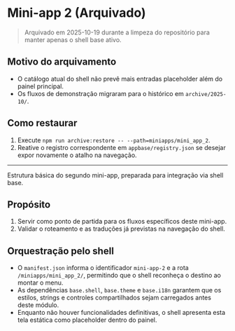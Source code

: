 # Mini-app 2 (Arquivado)

> Arquivado em 2025-10-19 durante a limpeza do repositório para manter apenas o shell base ativo.

## Motivo do arquivamento

- O catálogo atual do shell não prevê mais entradas placeholder além do painel principal.
- Os fluxos de demonstração migraram para o histórico em `archive/2025-10/`.

## Como restaurar

1. Execute `npm run archive:restore -- --path=miniapps/mini_app_2`.
2. Reative o registro correspondente em `appbase/registry.json` se desejar expor novamente o atalho na navegação.

---

Estrutura básica do segundo mini-app, preparada para integração via shell base.

## Propósito

1. Servir como ponto de partida para os fluxos específicos deste mini-app.
2. Validar o roteamento e as traduções já previstas na navegação do shell.

## Orquestração pelo shell

- O `manifest.json` informa o identificador `mini-app-2` e a rota `/miniapps/mini_app_2/`, permitindo que o shell reconheça
  o destino ao montar o menu.
- As dependências `base.shell`, `base.theme` e `base.i18n` garantem que os estilos, strings e controles compartilhados sejam
  carregados antes deste módulo.
- Enquanto não houver funcionalidades definitivas, o shell apresenta esta tela estática como placeholder dentro do painel.
